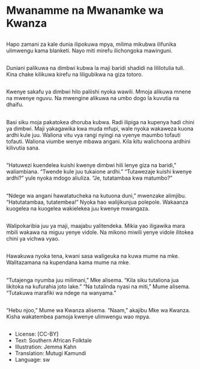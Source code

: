 # Mwanamme na Mwanamke wa Kwanza

##
Hapo zamani za kale
dunia ilipokuwa mpya,
milima mikubwa
ilifunika ulimwengu
kama blanketi.
Nayo miti mirefu
ilichongoka mawinguni.

##
Duniani palikuwa na dimbwi kubwa
la maji baridi shadidi na lililotulia
tuli.
Kina chake kilikuwa kirefu na
liligubikwa na giza totoro.

##
Kwenye sakafu ya
dimbwi hilo paliishi
nyoka wawili.
Mmoja alikuwa mnene
na mwenye nguvu.
Na mwengine alikuwa
na umbo dogo la
kuvutia na dhaifu.

##
Basi siku moja pakatokea dhoruba
kubwa.
Radi ilipiga na kupenya hadi chini
ya dimbwi. Maji yakagawika kwa
muda mfupi, wale nyoka wakaweza
kuona ardhi kule juu.
Waliona vitu vya rangi nyingi na
vyenye maumbo tofauti tofauti.
Waliona viumbe wenye mbawa
angani. Kila kitu walichoona ardhini
kilivutia sana.

##
“Hatuwezi kuendelea kuishi kwenye dimbwi hili lenye giza na
baridi,” waliambiana. “Twende kule juu tukaione ardhi.”
“Tutawezaje kuishi kwenye ardhi?” yule nyoka mdogo
aliuliza. “Je, tutatambaa kwa matumbo?”

##
“Ndege wa angani hawatatucheka
na kutuona duni,” mwenzake
alimjibu.
“Hatutatambaa, tutatembea!”
Nyoka hao walijikunjua polepole.
Wakaanza kuogelea na kuogelea
wakielekea juu kwenye mwangaza.

##
Walipokaribia juu ya maji, maajabu
yalitendeka.
Mikia yao iligawika mara mbili
wakawa na miguu yenye vidole.
Na mikono miwili yenye vidole
ilitokea chini ya vichwa vyao.

##
Hawakuwa nyoka tena, kwani sasa waligeuka na kuwa mume
na mke. Walitazamana na kupendana kama mume na mke.

##
“Tutajenga nyumba juu milimani,” Mke alisema. “Kila siku
tutaliona jua likitoka na kufurahia joto lake.”
“Na tutalinda nyasi na miti,” Mume alisema. “Tutakuwa
marafiki wa ndege na wanyama.”

##
“Hebu njoo,” Mume wa Kwanza alisema. “Naam,” akajibu
Mke wa Kwanza. Kisha wakatembea pamoja kwenye
ulimwengu wao mpya.

##
* License: [CC-BY]
* Text: Southern African Folktale
* Illustration: Jemma Kahn
* Translation: Mutugi Kamundi
* Language: sw
